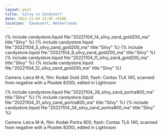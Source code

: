 ```yaml
---
layout: post
title: 'Silvy in Zandvoort'
date: 2022-11-04 23:05 +0100
location: 'Zandvoort, Netherlands'
---
```


{% include candystore.liquid file:"20221104_14_silvy_zand_gold200_ma" title:"Silvy" %}
{% include candystore.liquid file:"20221104_5_silvy_zand_gold200_ma" title:"Silvy" %}
{% include candystore.liquid file:"20221104_9_silvy_zand_gold200_ma" title:"Silvy" %}
{% include candystore.liquid file:"20221104_11_silvy_zand_gold200_ma" title:"Silvy" %}
{% include candystore.liquid file:"20221104_12_silvy_zand_gold200_ma" title:"Silvy" %}

Camera: Leica M-A, film: Kodak Gold 200, flash: Contax TLA 140, scanned from negative with a Plustek 8200i, edited in Lightroom

{% include candystore.liquid file:"20221104_26_silvy_zand_portra800_ma" title:"Silvy" %}
{% include candystore.liquid file:"20221104_31_silvy_zand_portra800_ma" title:"Silvy" %}
{% include candystore.liquid file:"20221104_34_silvy_zand_portra800_ma" title:"Silvy" %}

Camera: Leica M-A, film: Kodak Portra 800, flash: Contax TLA 140, scanned from negative with a Plustek 8200i, edited in Lightroom
